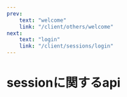 ```yaml
---
prev:
    text: "welcome"
    link: "/client/others/welcome"
next:
    text: "login"
    link: "/client/sessions/login"
---
```


# sessionに関するapi
